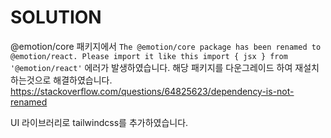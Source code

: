 # SOLUTION

@emotion/core 패키지에서 `The @emotion/core package has been renamed to @emotion/react. Please import it like this import { jsx } from '@emotion/react'` 에러가 발생하였습니다. 해당 패키지를 다운그레이드 하여 재설치 하는것으로 해결하였습니다.
https://stackoverflow.com/questions/64825623/dependency-is-not-renamed

UI 라이브러리로 tailwindcss를 추가하였습니다.
